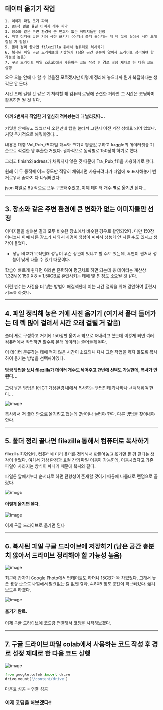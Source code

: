 ## 데이터 옮기기 작업

```
1. 이미지 파일 크기 파악
2. 8동작 별로 옮길 이미지 개수 파악
3. 장소와 같은 주변 환경에 큰 변화가 없는 이미지들만 선정
4. 파일 정리해 놓은 거에 사진 옮기기 (여기서 폴더 들어가는 데 렉 많이 걸려서 시간 오래 걸릴 거 같음)
5. 폴더 정리 끝나면 filezilla 통해서 컴퓨터로 복사하기
6. 복사된 파일 구글 드라이브에 저장하기 (남은 공간 충분치 않아서 드라이브 정리해야 할 가능성 높음)
7. 구글 드라이브 파일 colab에서 사용하는 코드 작성 후 경로 설정 제대로 한 다음 코드 실행
```

오우 오늘 안에 다 할 수 있을진 모르겠지만 이렇게 정리해 놓으니까 뭔가 복잡하다는 생각은 안 든다.

시간 오래 걸릴 것 같은 거 처리할 때 컴퓨터 로딩에 관련한 거라면 그 시간은 코딩하며 활용하면 될 것 같다.

---

#### 아까 2번까지 작업한 거 열심히 적어놨는데 다 날라갔다...

커밋을 안해놓고 있었더니 오랜만에 탭을 눌러서 그런지 이전 저장 상태로 되어 있었다.
커밋 주기적으로 해줘야겠다...

내용은 대충 Val_Pub_f5 파일 개수와 크기로 평균값 구하고 kaggle의 데이터셋을 기준으로 적절한 양 추출한 거였다.
결과적으로 동작별로 150장씩 하기로 했다.

그리고 finish와 adress가 채워지지 않은 것 때문에 Tra_Pub_f11을 사용하기로 했다.

원래 이 두 동작에 어느 정도만 적당히 채워지면 사용하려다가 파일에 또 표시해놓기 번거로워서 끝까지 다 나눠버렸다.

json 파일로 8동작으로 모두 구분해주었고, 이제 데이터 개수 별로 옮기면 된다....

---

## 3. 장소와 같은 주변 환경에 큰 변화가 없는 이미지들만 선정

이미지들을 살펴본 결과 모두 비슷한 장소에서 비슷한 경우로 촬영되었다. 다만 150장이다보니 아예 다른 장소가 나와서 배경이 영향이 미쳐서 성능이 안 나올 수도 있다고 생각이 들었다.

- 성능 비교가 목적인데 성능이 무슨 상관이 있냐고 할 수도 있는데, 우연이 겹쳐서 성능이 낮게 나올 수 있기 때문이다.

학습이 빠르게 된다면 여러번 훈련하여 평균치로 하면 되는데 총 데이터는 계산상 1.32M X 150 X 8 = 1.58GB로 훈련시키는 데에 몇 분 정도 소요될 것 같다.

이런 변수는 사진을 더 넣는 방법이 해결책인데 이는 시간 절약을 위해 감안하여 훈련시키도록 하겠다.

---

## 4. 파일 정리해 놓은 거에 사진 옮기기 (여기서 폴더 들어가는 데 렉 많이 걸려서 시간 오래 걸릴 거 같음)

폴더 새로 구성하고 거기에 150장만 옮겨서 밖으로 꺼내려고 했는데 이렇게 되면 여러 컴퓨터에서 작업하면 할수록 본래 데이터는 줄어들게 된다.

이 데이터 분류하는 데에 적지 않은 시간이 소요되니 다시 그런 작업을 하지 않도록 복사하여 옮기는 방법을 선택해야겠다.

#### 방금 방법을 보니 filezilla가 데이터 개수도 세어주고 한번에 선택도 가능한데, 복사가 안된다...

그럼 남은 방법은 K-ICT 가상환경 내에서 복사하는 방법인데 하나하나 선택해줘야 한다...

![image](https://user-images.githubusercontent.com/84713532/226527279-0c6e62e9-2831-41f1-8128-76d8b61637c1.png)

복사해서 저 폴더 안으로 옮기려고 했는데 2번이나 눌러야 한다. 다른 방법을 찾아내야 한다.

---

## 5. 폴더 정리 끝나면 filezilla 통해서 컴퓨터로 복사하기

filezilla 화면인데, 컴퓨터에 미리 폴더를 정리해서 만들어놓고 옮기면 될 것 같다는 생각이 들었다. 여기서 가상 환경과 로컬 간의 파일 이동이 가능한데, 이동시켰다고 기존 파일이 사라지는 방식이 아니기 때문에 복사와 같다.

파일은 앞에서부터 순서대로 하면 편향성이 존재할 것이기 때문에 나름대로 랜덤으로 골랐다.

![image](https://user-images.githubusercontent.com/84713532/226528491-e4c6c225-e0dd-4498-a536-a21576bdecda.png)

#### 이렇게 옮기면 된다.

![image](https://user-images.githubusercontent.com/84713532/226533282-27448519-0dfb-46e8-971c-aab25f44a5e9.png)

이제 구글 드라이브로 옮기면 된다.

---

## 6. 복사된 파일 구글 드라이브에 저장하기 (남은 공간 충분치 않아서 드라이브 정리해야 할 가능성 높음)

![image](https://user-images.githubusercontent.com/84713532/226535083-9f1e2b2d-7c7e-4605-b6b8-46e97bd2d9dc.png)

최근에 갑자기 Google Photo에서 업데이트도 하더니 15GB가 꽉 차있었다.
그래서 높은 용량 순으로 나열해서 필요없는 걸 없앤 결과, 4.5GB 정도 공간이 확보되었다. 옮겨보도록 하겠다.

![image](https://user-images.githubusercontent.com/84713532/226535598-7084cc9b-8109-4ca1-b9c4-be9fddaacb34.png)

#### 옮기기 완료.

이제 구글 드라이브에 코드랑 연결해서 코딩을 시작해보겠다.

---

## 7. 구글 드라이브 파일 colab에서 사용하는 코드 작성 후 경로 설정 제대로 한 다음 코드 실행

![image](https://user-images.githubusercontent.com/84713532/226535573-682c256e-9c9b-4a8b-ae06-400283d5a321.png)

```py
from google.colab import drive
drive.mount('/content/drive')
```

마운트 성공 = 연결 성공

### 이제 코딩을 해보겠다!!
